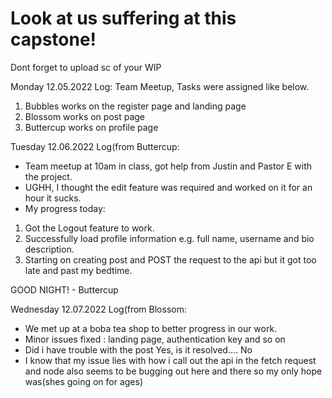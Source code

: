 # Look at us suffering at this capstone!

Dont forget to upload sc of your WIP 

Monday 12.05.2022 Log:
Team Meetup, Tasks were assigned like below.
1. Bubbles works on the register page and landing page
2. Blossom works on post page
3. Buttercup works on profile page


Tuesday 12.06.2022 Log(from Buttercup:
- Team meetup at 10am in class, got help from Justin and Pastor E with the project.
- UGHH, I thought the edit feature was required and worked on it for an hour it sucks.
- My progress today: 
1. Got the Logout feature to work.
2. Successfully load profile information e.g. full name, username and bio description.
3. Starting on creating post and POST the request to the api but it got too late and past my bedtime.

GOOD NIGHT! - Buttercup

Wednesday 12.07.2022 Log(from Blossom:
- We met up at a boba tea shop to better progress in our work.
- Minor issues fixed : landing page, authentication key and so on
- Did i have trouble with the post Yes, is it resolved.... No 
- I know that my issue lies with how i call out the api in the fetch request and node also seems to be bugging out here 
and there so my only hope was(shes going on for ages)

